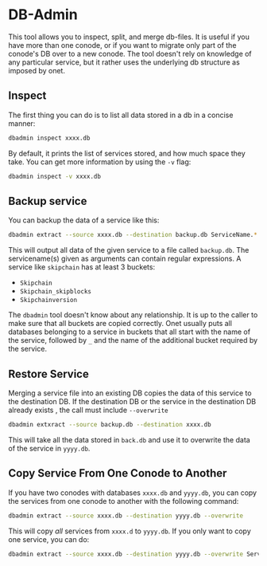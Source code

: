 # DB-Admin

This tool allows you to inspect, split, and merge db-files. 
It is useful if you have more than one conode, or if you want to migrate only
 part of the conode's DB over to a new conode.
The tool doesn't rely on knowledge of any particular service, but it rather 
uses the underlying db structure as imposed by onet.

## Inspect

The first thing you can do is to list all data stored in a db in a concise 
manner:

```bash
dbadmin inspect xxxx.db
```

By default, it prints the list of services stored, and how much space they take.
You can get more information by using the `-v` flag:

```bash
dbadmin inspect -v xxxx.db
```

## Backup service

You can backup the data of a service like this:

```bash
dbadmin extract --source xxxx.db --destination backup.db ServiceName.*
```

This will output all data of the given service to a file called `backup.db`.
The servicename(s) given as arguments can contain regular expressions.
A service like `skipchain` has at least 3 buckets:
- `Skipchain`
- `Skipchain_skipblocks`
- `Skipchainversion`

The `dbadmin` tool doesn't know about any relationship.
It is up to the caller to make sure that all buckets are copied correctly.
Onet usually puts all databases belonging to a service in buckets that all
 start with the name of the service, followed by `_` and the name of the
  additional bucket required by the service.

## Restore Service

Merging a service file into an existing DB copies the data of this 
service to the destination DB.
If the destination DB or the service in the destination DB already exists
, the call must include `--overwrite`

```bash
dbadmin extxract --source backup.db --destination xxxx.db
```

This will take all the data stored in `back.db` and use it to 
overwrite the data of the service in `yyyy.db`.

## Copy Service From One Conode to Another

If you have two conodes with databases `xxxx.db` and `yyyy.db`, you can copy
 the services from one conode to another with the following command:
 
```bash
dbadmin extract --source xxxx.db --destination yyyy.db --overwrite
```

This will copy _all_ services from `xxxx.d` to `yyyy.db`. If you only want to
 copy one service, you can do:
 
```bash
dbadmin extract --source xxxx.db --destination yyyy.db --overwrite ServiceName.*
```

